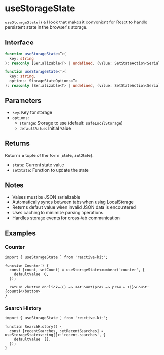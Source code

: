 # useStorageState

`useStorageState` is a Hook that makes it convenient for React to handle persistent state in the browser's storage.

## Interface

```ts
function useStorageState<T>(
  key: string
): readonly [Serializable<T> | undefined, (value: SetStateAction<Serializable<T> | undefined>) => void];

function useStorageState<T>(
  key: string,
  options: StorageStateOptions<T>
): readonly [Serializable<T> | undefined, (value: SetStateAction<Serializable<T> | undefined>) => void];
```

## Parameters

- `key`: Key for storage
- `options`:
  - `storage`: Storage to use (default: `safeLocalStorage`)
  - `defaultValue`: Initial value

## Returns

Returns a tuple of the form [state, setState]:

- `state`: Current state value
- `setState`: Function to update the state

## Notes

- Values must be JSON serializable
- Automatically syncs between tabs when using LocalStorage
- Returns default value when invalid JSON data is encountered
- Uses caching to minimize parsing operations
- Handles storage events for cross-tab communication

## Examples

### Counter

```tsx
import { useStorageState } from 'reactive-kit';

function Counter() {
  const [count, setCount] = useStorageState<number>('counter', {
    defaultValue: 0,
  });

  return <button onClick={() => setCount(prev => prev + 1)}>Count: {count}</button>;
}
```

### Search History

```tsx
import { useStorageState } from 'reactive-kit';

function SearchHistory() {
  const [recentSearches, setRecentSearches] = useStorageState<string[]>('recent-searches', {
    defaultValue: [],
  });
}
```

